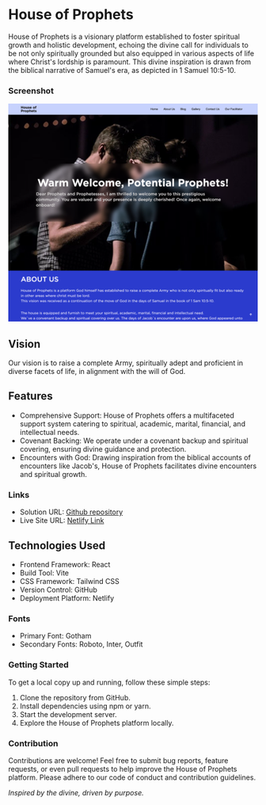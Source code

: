 # House of Prophets

House of Prophets is a visionary platform established to foster spiritual growth and holistic development, echoing the divine call for individuals to be not only spiritually grounded but also equipped in various aspects of life where Christ's lordship is paramount. This divine inspiration is drawn from the biblical narrative of Samuel's era, as depicted in 1 Samuel 10:5-10.

### Screenshot

![](/src/assets/preview.png)

## Vision

Our vision is to raise a complete Army, spiritually adept and proficient in diverse facets of life, in alignment with the will of God.

## Features

- Comprehensive Support: House of Prophets offers a multifaceted support system catering to spiritual, academic, marital, financial, and intellectual needs.
- Covenant Backing: We operate under a covenant backup and spiritual covering, ensuring divine guidance and protection.
- Encounters with God: Drawing inspiration from the biblical accounts of encounters like Jacob's, House of Prophets facilitates divine encounters and spiritual growth.

### Links

- Solution URL: [Github repository](https://github.com/Hemazyn/house_of_prophet)
- Live Site URL: [Netlify Link](https://hopmercy.netlify.app/)

## Technologies Used

- Frontend Framework: React
- Build Tool: Vite
- CSS Framework: Tailwind CSS
- Version Control: GitHub
- Deployment Platform: Netlify

### Fonts

- Primary Font: Gotham
- Secondary Fonts: Roboto, Inter, Outfit

### Getting Started

To get a local copy up and running, follow these simple steps:

1. Clone the repository from GitHub.
2. Install dependencies using npm or yarn.
3. Start the development server.
4. Explore the House of Prophets platform locally.

### Contribution

Contributions are welcome! Feel free to submit bug reports, feature requests, or even pull requests to help improve the House of Prophets platform. Please adhere to our code of conduct and contribution guidelines.

_Inspired by the divine, driven by purpose._
